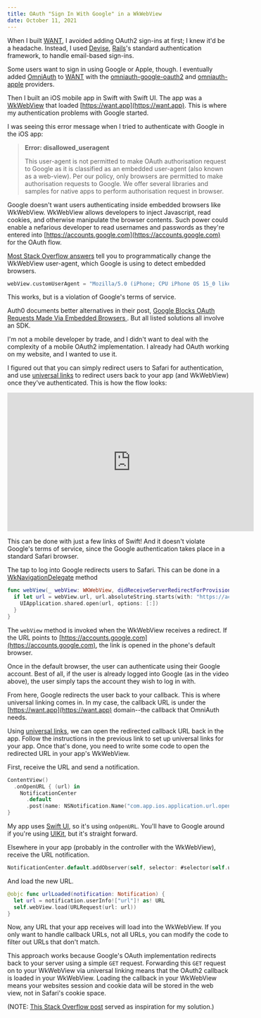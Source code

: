 ```yaml
---
title: OAuth "Sign In With Google" in a WkWebView
date: October 11, 2021
---
```


When I built [WANT](https://want.app), I avoided adding OAuth2 sign-ins at first; I knew it'd be a headache. Instead, I used [Devise](https://github.com/heartcombo/devise), [Rails](https://rubyonrails.org/)'s standard authentication framework, to handle email-based sign-ins.

Some users want to sign in using Google or Apple, though. I eventually added [OmniAuth](https://github.com/omniauth/omniauth) to [WANT](https://want.app) with the [omniauth-google-oauth2](https://github.com/zquestz/omniauth-google-oauth2) and [omniauth-apple](https://github.com/nhosoya/omniauth-apple) providers.

Then I built an iOS mobile app in Swift with Swift UI. The app was a [WkWebView](https://developer.apple.com/documentation/webkit/wkwebview) that loaded [https://want.app](https://want.app). This is where my authentication problems with Google started.

I was seeing this error message when I tried to authenticate with Google in the iOS app:

> **Error: disallowed_useragent**
>
> This user-agent is not permitted to make OAuth authorisation request to Google as it is classified as an embedded user-agent (also known as a web-view). Per our policy, only browsers are permitted to make authorisation requests to Google. We offer several libraries and samples for native apps to perform authorisation request in browser.


Google doesn't want users authenticating inside embedded browsers like WkWebView. WkWebView allows developers to inject Javascript, read cookies, and otherwise manipulate the browser contents. Such power could enable a nefarious developer to read usernames and passwords as they're entered into [https://accounts.google.com](https://accounts.google.com) for the OAuth flow.

[Most Stack Overflow answers](https://stackoverflow.com/questions/53135551/google-disallowed-useragent-in-wkwebview) tell you to programmatically change the WkWebView user-agent, which Google is using to detect embedded browsers.

```swift
webView.customUserAgent = "Mozilla/5.0 (iPhone; CPU iPhone OS 15_0 like Mac OS X) AppleWebKit/605.1.15 (KHTML, like Gecko) Version/15.0 Mobile/15E148 Safari/604.1";
```

This works, but is a violation of Google's terms of service.

Auth0 documents better alternatives in their post, [Google Blocks OAuth Requests Made Via Embedded Browsers
](https://auth0.com/blog/google-blocks-oauth-requests-from-embedded-browsers/). But all listed solutions all involve an SDK.

I'm not a mobile developer by trade, and I didn't want to deal with the complexity of a mobile OAuth2 implementation. I already had OAuth working on my website, and I wanted to use it.

I figured out that you can simply redirect users to Safari for authentication, and use [universal links](https://developer.apple.com/ios/universal-links/) to redirect users back to your app (and WkWebView) once they've authenticated. This is how the flow looks:

<iframe width="560" height="315" src="https://www.youtube.com/embed/5gaVvWc6zyk" title="YouTube video player" frameborder="0" allow="accelerometer; autoplay; clipboard-write; encrypted-media; gyroscope; picture-in-picture" allowfullscreen></iframe>

This can be done with just a few links of Swift! And it doesn't violate Google's terms of service, since the Google authentication takes place in a standard Safari browser.

The tap to log into Google redirects users to Safari. This can be done in a [WkNavigationDelegate](https://developer.apple.com/documentation/webkit/wknavigationdelegate/1455627-webview) method

```swift
func webView(_ webView: WKWebView, didReceiveServerRedirectForProvisionalNavigation navigation: WKNavigation!) {
  if let url = webView.url, url.absoluteString.starts(with: "https://accounts.google.com") {
    UIApplication.shared.open(url, options: [:])
  }
}
```

The `webView` method is invoked when the WkWebView receives a redirect. If the URL points to [https://accounts.google.com](https://accounts.google.com), the link is opened in the phone's default browser.

Once in the default browser, the user can authenticate using their Google account. Best of all, if the user is already logged into Google (as in the video above), the user simply taps the account they wish to log in with.

From here, Google redirects the user back to your callback. This is where universal linking comes in. In my case, the callback URL is under the [https://want.app](https://want.app) domain--the callback that OmniAuth needs.

Using [universal links](https://developer.apple.com/library/archive/documentation/General/Conceptual/AppSearch/UniversalLinks.html), we can open the redirected callback URL back in the app. Follow the instructions in the previous link to set up universal links for your app. Once that's done, you need to write some code to open the redirected URL in your app's WkWebView.

First, receive the URL and send a notification.

```swift
ContentView()
  .onOpenURL { (url) in
    NotificationCenter
      .default
      .post(name: NSNotification.Name("com.app.ios.application.url.opened"), object: nil, userInfo: ["url": url])
}
```

My app uses [Swift UI](https://developer.apple.com/xcode/swiftui/), so it's using `onOpenURL`. You'll have to Google around if you're using [UIKit](https://developer.apple.com/documentation/uikit/), but it's straight forward.

Elsewhere in your app (probably in the controller with the WkWebView), receive the URL notification.

```swift
NotificationCenter.default.addObserver(self, selector: #selector(self.urlLoaded(notification:)), name: Notification.Name("com.app.ios.application.url.opened"), object: nil)
```

And load the new URL.

```swift
@objc func urlLoaded(notification: Notification) {
  let url = notification.userInfo!["url"]! as! URL
  self.webView.load(URLRequest(url: url))
}
```

Now, any URL that your app receives will load into the WkWebView. If you only want to handle callback URLs, not all URLs, you can modify the code to filter out URLs that don't match.

This approach works because Google's OAuth implementation redirects back to your server using a simple `GET` request. Forwarding this `GET` request on to your WkWebView via universal linking means that the OAuth2 callback is loaded in your WkWebView. Loading the callback in your WkWebView means your websites session and cookie data will be stored in the web view, not in Safari's cookie space. 

(NOTE: [This Stack Overflow post](https://stackoverflow.com/questions/45098927/how-to-implement-google-login-in-a-wkwebview-switching-to-sfsafariviewcontroller) served as inspiration for my solution.)